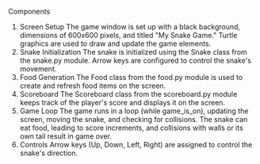 Components
1. Screen Setup
The game window is set up with a black background, dimensions of 600x600 pixels, and titled "My Snake Game."
Turtle graphics are used to draw and update the game elements.
2. Snake Initialization
The snake is initialized using the Snake class from the snake.py module.
Arrow keys are configured to control the snake's movement.
3. Food Generation
The Food class from the food.py module is used to create and refresh food items on the screen.
4. Scoreboard
The Scoreboard class from the scoreboard.py module keeps track of the player's score and displays it on the screen.
5. Game Loop
The game runs in a loop (while game_is_on), updating the screen, moving the snake, and checking for collisions.
The snake can eat food, leading to score increments, and collisions with walls or its own tail result in game over.
6. Controls
Arrow keys (Up, Down, Left, Right) are assigned to control the snake's direction.
